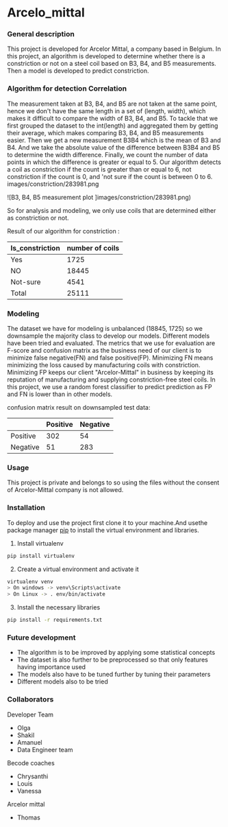 # Arcelo_mittal

### General description

This project is developed for Arcelor Mittal, a company based in Belgium.
In this project, an algorithm is developed to determine whether there is 
a constriction or not on a steel coil based on B3, B4, and B5 measurements.
Then a model is developed to predict constriction.

### Algorithm for detection Correlation

The measurement taken at B3, B4, and B5 are not taken at the same point, hence
we don't have the same length in a set of (length, width), which makes it difficult
to compare the width of B3, B4, and B5. To tackle that we first grouped the dataset
to the int(length) and aggregated them by getting their average, which makes 
comparing B3, B4, and B5 measurements easier. Then we get a new measurement B3B4 
which is the mean of B3 and B4. And we take the absolute value of the difference
between B3B4 and B5 to determine the width difference. Finally, we count the
number of data points in which the difference is greater or equal to 5.
Our algorithm detects a coil as constriction if the count is greater than or 
equal to 6, not constriction if the count is 0, and 'not sure if the count is 
between 0 to 6.
images/constriction/283981.png

![B3, B4, B5 measurement plot ]images/constriction/283981.png)

So for analysis and modeling, we only use coils that are determined either as constriction or not. 

Result of our algorithm for constriction :

| Is_constriction|number of coils |
| -------------  | -------------- |
| Yes            |  1725          |
| NO             |  18445         |
| Not-sure       |  4541          |
| Total          |  25111         |



### Modeling

The dataset we have for modeling is unbalanced (18845, 1725) so we downsample the majority class to develop our models. Different models have been tried and evaluated. The metrics that we use for evaluation are F-score and confusion matrix as the business need of our client is to minimize false negative(FN) and false positive(FP).
Minimizing FN means minimizing the loss caused by manufacturing coils with constriction. Minimizing FP keeps our client "Arcelor-Mittal" in business by keeping its reputation of manufacturing and supplying constriction-free steel coils. In this project, we use a random forest classifier to predict prediction as FP and FN is lower than in other models.

confusion matrix result on downsampled test data:

|                |  Positive      | Negative |
| -------------  | -------------- |----------|
| Positive       |  302           | 54       |
| Negative       |  51            | 283      |

### Usage

This project is private and belongs to so using the files without the consent of Arcelor-Mittal company is not
allowed.


### Installation

To deploy and use the project first clone it to your machine.And usethe package manager
[pip](https://pip.pypa.io/en/stable/) to install the virtual environment and libraries.



1. Install virtualenv

```bash
pip install virtualenv
```
2. Create a virtual environment and activate it
```bash
virtualenv venv
> On windows -> venv\Scripts\activate
> On Linux -> . env/bin/activate

```
3. Install the necessary libraries
```bash
pip install -r requirements.txt
```


### Future development

* The algorithm is to be improved by applying some statistical concepts
* The dataset is also further to be preprocessed so that only features having importance used
* The models also have to be tuned further by tuning their parameters
* Different models also to be tried



### Collaborators

Developer Team
* Olga
* Shakil
* Amanuel
* Data Engineer team

Becode coaches
* Chrysanthi
* Louis
* Vanessa

Arcelor mittal
* Thomas















